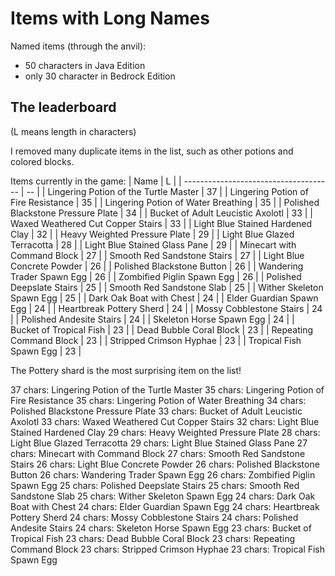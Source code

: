 # Items with Long Names
Named items (through the anvil):
* 50 characters in Java Edition
* only 30 character in Bedrock Edition

## The leaderboard

(L means length in characters)

I removed many duplicate items in the list, such as other potions and colored blocks.

Items currently in the game:
| Name                                  | L  |
| ------------------------------------- | -- |
| Lingering Potion of the Turtle Master | 37 |
| Lingering Potion of Fire Resistance   | 35 |
| Lingering Potion of Water Breathing   | 35 |
| Polished Blackstone Pressure Plate    | 34 |
| Bucket of Adult Leucistic Axolotl     | 33 |
| Waxed Weathered Cut Copper Stairs     | 33 |
| Light Blue Stained Hardened Clay      | 32 |
| Heavy Weighted Pressure Plate         | 29 |
| Light Blue Glazed Terracotta          | 28 |
| Light Blue Stained Glass Pane         | 29 |
| Minecart with Command Block           | 27 |
| Smooth Red Sandstone Stairs           | 27 |
| Light Blue Concrete Powder            | 26 |
| Polished Blackstone Button            | 26 |
| Wandering Trader Spawn Egg            | 26 |
| Zombified Piglin Spawn Egg            | 26 |
| Polished Deepslate Stairs             | 25 |
| Smooth Red Sandstone Slab             | 25 |
| Wither Skeleton Spawn Egg             | 25 |
| Dark Oak Boat with Chest              | 24 |
| Elder Guardian Spawn Egg              | 24 |
| Heartbreak Pottery Sherd              | 24 |
| Mossy Cobblestone Stairs              | 24 |
| Polished Andesite Stairs              | 24 |
| Skeleton Horse Spawn Egg              | 24 |
| Bucket of Tropical Fish               | 23 |
| Dead Bubble Coral Block               | 23 |
| Repeating Command Block               | 23 |
| Stripped Crimson Hyphae               | 23 |
| Tropical Fish Spawn Egg               | 23 |

The Pottery shard is the most surprising item on the list!

37 chars: Lingering Potion of the Turtle Master
35 chars: Lingering Potion of Fire Resistance
35 chars: Lingering Potion of Water Breathing
34 chars: Polished Blackstone Pressure Plate
33 chars: Bucket of Adult Leucistic Axolotl
33 chars: Waxed Weathered Cut Copper Stairs
32 chars: Light Blue Stained Hardened Clay
29 chars: Heavy Weighted Pressure Plate
28 chars: Light Blue Glazed Terracotta
29 chars: Light Blue Stained Glass Pane
27 chars: Minecart with Command Block
27 chars: Smooth Red Sandstone Stairs
26 chars: Light Blue Concrete Powder
26 chars: Polished Blackstone Button
26 chars: Wandering Trader Spawn Egg
26 chars: Zombified Piglin Spawn Egg
25 chars: Polished Deepslate Stairs
25 chars: Smooth Red Sandstone Slab
25 chars: Wither Skeleton Spawn Egg
24 chars: Dark Oak Boat with Chest
24 chars: Elder Guardian Spawn Egg
24 chars: Heartbreak Pottery Sherd
24 chars: Mossy Cobblestone Stairs
24 chars: Polished Andesite Stairs
24 chars: Skeleton Horse Spawn Egg
23 chars: Bucket of Tropical Fish
23 chars: Dead Bubble Coral Block
23 chars: Repeating Command Block
23 chars: Stripped Crimson Hyphae
23 chars: Tropical Fish Spawn Egg



